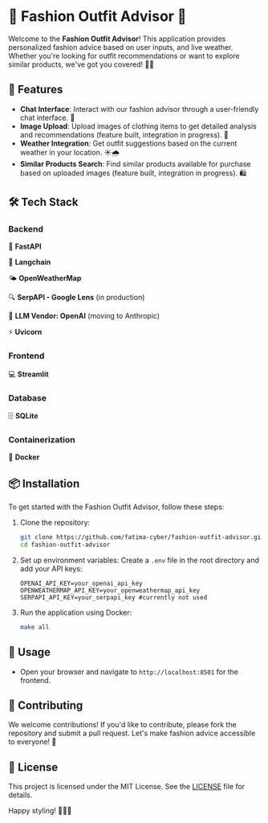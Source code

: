# 👗 Fashion Outfit Advisor 🌟

Welcome to the **Fashion Outfit Advisor**! This application provides personalized fashion advice based on user inputs, and live weather. Whether you're looking for outfit recommendations or want to explore similar products, we've got you covered! 👗👖

## 🚀 Features

- **Chat Interface**: Interact with our fashion advisor through a user-friendly chat interface. 💬
- **Image Upload**: Upload images of clothing items to get detailed analysis and recommendations (feature built, integration in progress). 📸
- **Weather Integration**: Get outfit suggestions based on the current weather in your location. ☀️🌧️
- **Similar Products Search**: Find similar products available for purchase based on uploaded images (feature built, integration in progress). 🛍️

## 🛠️ Tech Stack

### Backend
🚀 **FastAPI**

🧠 **Langchain**

🌤️ **OpenWeatherMap**

🔍 **SerpAPI - Google Lens** (in production)

🤖 **LLM Vendor: OpenAI** (moving to Anthropic)

⚡ **Uvicorn**

### Frontend 
💻 **Streamlit**

### Database
🗄️ **SQLite**

### Containerization
🐳 **Docker**

## 📦 Installation

To get started with the Fashion Outfit Advisor, follow these steps:

1. Clone the repository:
   ```bash
   git clone https://github.com/fatima-cyber/fashion-outfit-advisor.git
   cd fashion-outfit-advisor
   ```

2. Set up environment variables:
   Create a `.env` file in the root directory and add your API keys:
   ```
   OPENAI_API_KEY=your_openai_api_key
   OPENWEATHERMAP_API_KEY=your_openweathermap_api_key
   SERPAPI_API_KEY=your_serpapi_key #currently not used
   ```

3. Run the application using Docker:
   ```bash
   make all
   ```

## 🎨 Usage

- Open your browser and navigate to `http://localhost:8501` for the frontend.

## 🤝 Contributing

We welcome contributions! If you'd like to contribute, please fork the repository and submit a pull request. Let's make fashion advice accessible to everyone! 💖

## 📄 License

This project is licensed under the MIT License. See the [LICENSE](LICENSE) file for details.

Happy styling! 🎉👗✨

